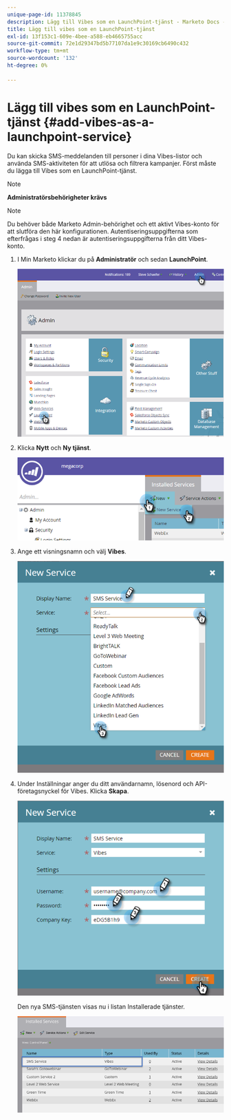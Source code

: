 ```yaml
---
unique-page-id: 11378845
description: Lägg till Vibes som en LaunchPoint-tjänst - Marketo Docs - Produktdokumentation
title: Lägg till vibes som en LaunchPoint-tjänst
exl-id: 13f153c1-609e-4bee-a588-eb4665755acc
source-git-commit: 72e1d29347bd5b77107da1e9c30169cb6490c432
workflow-type: tm+mt
source-wordcount: '132'
ht-degree: 0%

---
```


# Lägg till vibes som en LaunchPoint-tjänst {#add-vibes-as-a-launchpoint-service}

Du kan skicka SMS-meddelanden till personer i dina Vibes-listor och använda SMS-aktiviteten för att utlösa och filtrera kampanjer. Först måste du lägga till Vibes som en LaunchPoint-tjänst.

>[!NOTE]
>
>**Administratörsbehörigheter krävs**

>[!NOTE]
>
>Du behöver både Marketo Admin-behörighet och ett aktivt Vibes-konto för att slutföra den här konfigurationen. Autentiseringsuppgifterna som efterfrågas i steg 4 nedan är autentiseringsuppgifterna från ditt Vibes-konto.

1. I Min Marketo klickar du på **Administratör** och sedan **LaunchPoint**.

   ![](assets/image2016-7-27-9-3a31-3a17.png)

1. Klicka **Nytt** och **Ny tjänst**.

   ![](assets/image2016-7-27-9-3a34-3a25.png)

1. Ange ett visningsnamn och välj **Vibes**.

   ![](assets/new-service-vibes.png)

1. Under Inställningar anger du ditt användarnamn, lösenord och API-företagsnyckel för Vibes. Klicka **Skapa**.

   ![](assets/new-service-vibes-settings-2.png)

   Den nya SMS-tjänsten visas nu i listan Installerade tjänster.

   ![](assets/image2016-7-27-9-3a45-3a1.png)

